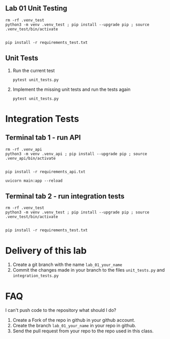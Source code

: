 
## Lab 01 Unit Testing

```shell
rm -rf .venv_test
python3 -m venv .venv_test ; pip install --upgrade pip ; source .venv_test/bin/activate


pip install -r requirements_test.txt
```

## Unit Tests
1. Run the current test

    ```shell
    pytest unit_tests.py
    ```


1. Implement the missing unit tests and run the tests again

    ```shell
    pytest unit_tests.py
    ```



# Integration Tests

## Terminal tab 1 - run API
```shell
rm -rf .venv_api
python3 -m venv .venv_api ; pip install --upgrade pip ; source .venv_api/bin/activate


pip install -r requirements_api.txt

uvicorn main:app --reload
```

## Terminal tab 2 - run integration tests

```shell
rm -rf .venv_test
python3 -m venv .venv_test ; pip install --upgrade pip ; source .venv_test/bin/activate


pip install -r requirements_test.txt
```



# Delivery of this lab
1. Create a git branch with the name `lab_01_your_name`
1. Commit the changes made in your branch to the files `unit_tests.py` and `integration_tests.py`



# FAQ

I can't push code to the repository what should I do?

1. Create a Fork of the repo in github in your github account.
1. Create the branch `lab_01_your_name` in your repo in github.
1. Send the pull request from your repo to the repo used in this class.